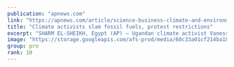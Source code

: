 ```yaml
---
publication: "apnews.com"
link: "https://apnews.com/article/science-business-climate-and-environment-ed3f0bde2e382ea2e30baaecfdf5c0bc"
title: "Climate activists slam fossil fuels, protest restrictions"
excerpt: "SHARM EL-SHEIKH, Egypt (AP) — Ugandan climate activist Vanessa Nakate slammed world leaders Tuesday who persist in backing new fossil fuel projects as other activists held a symbolic human and environ"
image: "https://storage.googleapis.com/afs-prod/media/60c33a01cf214ba18d8679fcafdf51d1/3000.jpeg"
group: pro
rank: 10
---
```

